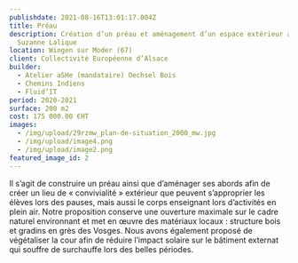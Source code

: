 ```yaml
---
publishdate: 2021-08-16T13:01:17.004Z
title: Préau
description: Création d’un préau et aménagement d’un espace extérieur au collège
  Suzanne Lalique
location: Wingen sur Moder (67)
client: Collectivité Européenne d’Alsace
builder:
  - Atelier aSHe (mandataire) Oechsel Bois
  - Chemins Indiens
  - Fluid’IT
period: 2020-2021
surface: 200 m2
cost: 175 000.00 €HT
images:
  - /img/upload/29rzmw_plan-de-situation_2000_mw.jpg
  - /img/upload/image4.png
  - /img/upload/image2.png
featured_image_id: 2
---
```

Il s’agit de construire un préau ainsi que d’aménager ses abords afin de créer un lieu de « convivialité » extérieur que peuvent s’approprier les élèves lors des pauses, mais aussi le corps enseignant lors d’activités en plein air. Notre proposition conserve une ouverture maximale sur le cadre naturel environnant et met en œuvre des matériaux locaux : structure bois et gradins en grès des Vosges. Nous avons également proposé de végétaliser la cour afin de réduire l’impact solaire sur le bâtiment externat qui souffre de surchauffe lors des belles périodes.